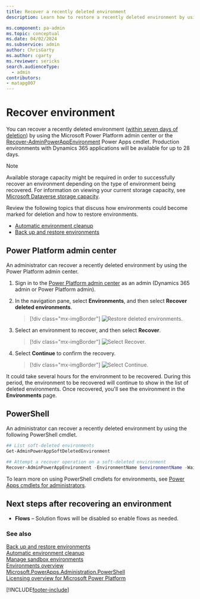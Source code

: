 ```yaml
---
title: Recover a recently deleted environment
description: Learn how to restore a recently deleted environment by using Microsoft Power Platform admin center or Power Apps cmdlet.

ms.component: pa-admin
ms.topic: conceptual
ms.date: 04/02/2024
ms.subservice: admin
author: ChrisGarty
ms.author: cgarty
ms.reviewer: sericks
search.audienceType: 
  - admin
contributors:
- matapg007 
---
```


# Recover environment

You can recover a recently deleted environment ([within seven days of deletion](backup-restore-environments.md#how-long-are-my-manual-on-demand-backups-and-system-backups-retained)) by using the Microsoft Power Platform admin center or the [Recover-AdminPowerAppEnvironment](/powershell/module/microsoft.powerapps.administration.powershell/recover-adminpowerappenvironment?view=pa-ps-latest) Power Apps cmdlet. Production environments with Dynamics 365 applications will be available for up to 28 days.

> [!NOTE]
> Available storage capacity might be required in order to successfully recover an environment depending on the type of environment being recovered. For information on viewing your current storage capacity, see [Microsoft Dataverse storage capacity](capacity-storage.md). 
> 
> Review the following topics that discuss how environments could become marked for deletion and how to restore environments.
>
> - [Automatic environment cleanup](automatic-environment-cleanup.md)
> - [Back up and restore environments](backup-restore-environments.md)

## Power Platform admin center

An administrator can recover a recently deleted environment by using the Power Platform admin center.

1. Sign in to the [Power Platform admin center](https://admin.powerplatform.microsoft.com) as an admin (Dynamics 365 admin or Power Platform admin).
2. In the navigation pane, select **Environments**, and then select **Recover deleted environments**.

    > [!div class="mx-imgBorder"] 
    > ![Restore deleted environments.](media/restore-delete-alert.png "Restore deleted environments")

3. Select an environment to recover, and then select **Recover**.

    > [!div class="mx-imgBorder"] 
    > ![Select Recover.](media/restore-delete-select-environment.png "Select Recover")

4. Select **Continue** to confirm the recovery. 

    > [!div class="mx-imgBorder"] 
    > ![Select Continue.](media/restore-delete-select-continue.png "Select Continue")

It could take several hours for the environment to be recovered. During this period, the environment to be recovered will continue to show in the list of deleted environments. Once recovered, you'll see the environment in the **Environments** page.

## PowerShell

An administrator can recover a recently deleted environment by using the following PowerShell cmdlet.

```powershell  
## List soft-deleted environments
Get-AdminPowerAppSoftDeletedEnvironment
 
## Attempt a recover operation on a soft-deleted environment
Recover-AdminPowerAppEnvironment -EnvironmentName $environmentName -WaitUntilFinished $true
```

To learn more on using PowerShell cmdlets for environments, see [Power Apps cmdlets for administrators](powerapps-powershell.md#power-apps-cmdlets-for-administrators).

## Next steps after recovering an environment

- **Flows** – Solution flows will be disabled so enable flows as needed.

### See also 

[Back up and restore environments](backup-restore-environments.md)<br>
[Automatic environment cleanup](automatic-environment-cleanup.md)<br>
[Manage sandbox environments](sandbox-environments.md)<br>
[Environments overview](environments-overview.md)<br>
[Microsoft.PowerApps.Administration.PowerShell](/powershell/module/microsoft.powerapps.administration.powershell/?view=pa-ps-latest)<br>
[Licensing overview for Microsoft Power Platform](pricing-billing-skus.md)

[!INCLUDE[footer-include](../includes/footer-banner.md)]

